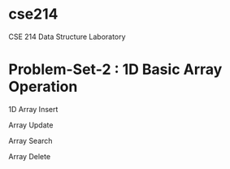
# cse214

CSE 214 Data Structure Laboratory

# Problem-Set-2 : 1D Basic Array Operation 

1D Array Insert

   Array Update

   Array Search

   Array Delete
